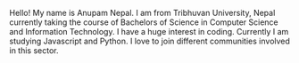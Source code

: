Hello! My name is Anupam Nepal. I am from Tribhuvan University, Nepal currently taking the course of Bachelors of Science in Computer Science and Information Technology.
I have a huge interest in coding. Currently I am studying Javascript and Python.
I love to join different communities involved in this sector.

<!--
**Anupam-Nepal/Anupam-Nepal** is a ✨ _special_ ✨ repository because its `README.md` (this file) appears on your GitHub profile.

Here are some ideas to get you started:

- 🔭 I’m currently working on ...
- 🌱 I’m currently learning ...
- 👯 I’m looking to collaborate on ...
- 🤔 I’m looking for help with ...
- 💬 Ask me about ...
- 📫 How to reach me: ...
- 😄 Pronouns: ...
- ⚡ Fun fact: ...
-->
